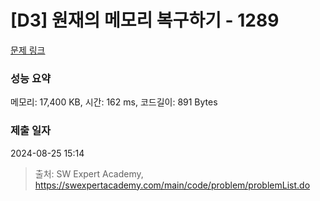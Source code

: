 # [D3] 원재의 메모리 복구하기 - 1289 

[문제 링크](https://swexpertacademy.com/main/code/problem/problemDetail.do?contestProbId=AV19AcoKI9sCFAZN) 

### 성능 요약

메모리: 17,400 KB, 시간: 162 ms, 코드길이: 891 Bytes

### 제출 일자

2024-08-25 15:14



> 출처: SW Expert Academy, https://swexpertacademy.com/main/code/problem/problemList.do